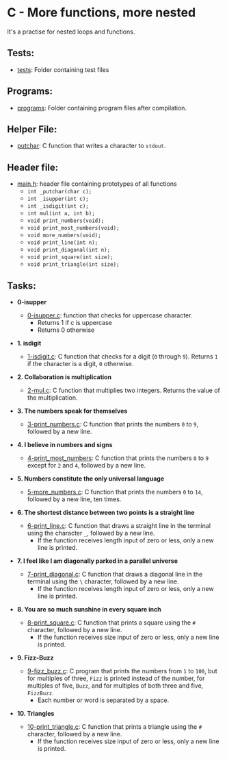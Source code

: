 # C - More functions, more nested
It's a practise for nested loops and functions.

## Tests:

* [tests](./tests): Folder containing test files

## Programs:

* [programs](./programs): Folder containing program files after compilation.

## Helper File:

* [putchar](./_putchar.c): C function that writes a character to `stdout`.

## Header file:
 
* [main.h](./main.h): header file containing prototypes of all functions
	* `int _putchar(char c);`
	* `int _isupper(int c);`
	* `int _isdigit(int c);`
	* `int mul(int a, int b);`
	* `void print_numbers(void);`
	* `void print_most_numbers(void);`
	* `void more_numbers(void);`
	* `void print_line(int n);`
	* `void print_diagonal(int n);`
	* `void print_square(int size);`
	* `void print_triangle(int size);`

## Tasks:

* **0-isupper**
	* [0-isupper.c](./0-isupper.c): function that checks for uppercase character.
		* Returns 1 if c is uppercase
		* Returns 0 otherwise

* **1. isdigit**
	* [1-isdigit.c](./1-isdigit.c): C function that checks for a digit (`0` through `9`).
	Returns `1` if the character is a digit, `0` otherwise.

* **2. Collaboration is multiplication**
	* [2-mul.c](./2-mul.c): C function that multiplies two integers. Returns the value of the multiplication.

* **3. The numbers speak for themselves**
	* [3-print_numbers.c](./3-print_numbers.c): C function that prints the numbers `0` to `9`, followed by a new line.

* **4. I believe in numbers and signs**
	* [4-print_most_numbers](./4-print_most_numbers.c): C function that prints the numbers `0` to `9` except for `2` and `4`, followed by a new line.

* **5. Numbers constitute the only universal language**
	* [5-more_numbers.c](./5-more_numbers.c): C function that prints the numbers `0` to `14`, followed by a new line, ten times.

* **6. The shortest distance between two points is a straight line**
	* [6-print_line.c](./6-print_line.c): C function that draws a straight line in the terminal using the character `_`, followed by a new line.
		* If the function receives length input of zero or less, only a new line is printed.

* **7. I feel like I am diagonally parked in a parallel universe**
	* [7-print_diagonal.c](./7-print_diagonal.c): C function that draws a diagonal line in the terminal using the `\` character, followed by a new line.
		* If the function receives length input of zero or less, only a new line is printed.

* **8. You are so much sunshine in every square inch**
	* [8-print_square.c](./8-print_square.c): C function that prints a square using the `#` character, followed by a new line.
		* If the function receives size input of zero or less, only a new line is printed.

* **9. Fizz-Buzz**
	* [9-fizz_buzz.c](./9-fizz_buzz.c): C program that prints the numbers from `1` to `100`, but for multiples of three, `Fizz` is printed instead of the number, for multiples of five, `Buzz`, and for multiples of both three and five, `FizzBuzz`.
		* Each number or word is separated by a space.

* **10. Triangles**
	* [10-print_triangle.c](./10-print_triangle.c): C function that prints a triangle using the `#` character, followed by a new line.
		* If the function receives size input of zero or less, only a new line is printed.

